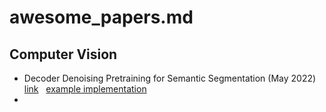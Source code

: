# awesome_papers.md

## Computer Vision

- Decoder Denoising Pretraining for Semantic Segmentation (May 2022) [link](https://arxiv.org/abs/2205.11423) 
  <span>&nbsp;
  </span>[example 
  implementation](https://github.com/bwconrad/decoder-denoising)
- 
